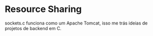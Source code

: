 # Resource Sharing

sockets.c funciona como um Apache Tomcat, isso me trás ideias de projetos de backend em C.